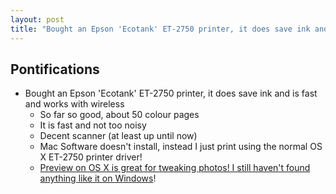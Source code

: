 ```yaml
---
layout: post
title: "Bought an Epson 'Ecotank' ET-2750 printer, it does save ink and is fast and works with wireless"
---
```


## Pontifications

* Bought an Epson 'Ecotank' ET-2750 printer, it does save ink and is fast and works with wireless
	* So far so good, about 50 colour pages
	* It is fast and not too noisy
	* Decent scanner (at least up until now)
	* Mac Software doesn't install, instead I just print using the normal OS X ET-2750 printer driver!
	* [Preview on OS X is great for tweaking photos! I still haven't found anything like it on Windows](http://rolandtanglao.com/2018/03/10/p1-more-switching-to-windows-thoughts/)!

